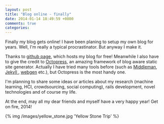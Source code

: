 ```yaml
---
layout: post
title: "Blog online - finally"
date: 2014-01-14 18:49:59 +0800
comments: true
categories: 
---
```


Finally my blog gets online! I have been planing to setup my own blog for
years.  Well, I'm really a typical procrastinator. But anyway I make
it.

Thanks to [github page](http://pages.github.com), which hosts my blog
for free! Meanwhile I also have to give the credit to
[Octopress](http://octopress.org), an amazing framework of blog aware
static site generator. Actually I have tried many tools before (such as
[Middleman](http://middlemanapp.com), [ Jekyll ](http://jekyllrb.com),
[webgen](http://webgen.gettalong.org) etc.), but Octopress is the most
handy one. 

<!--more-->

I'm planning to share some ideas or articles about my research (machine
learning, HCI, crowdsourcing, social computing), rails development,
novel technologies and of course my life. 

At the end, may all my dear friends and myself have a very happy year!
Get on fire, 2014!

{% img /images/yellow_stone.jpg 'Yellow Stone Trip' %}
